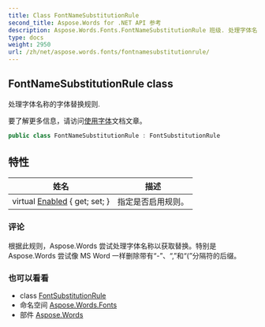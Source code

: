 ```yaml
---
title: Class FontNameSubstitutionRule
second_title: Aspose.Words for .NET API 参考
description: Aspose.Words.Fonts.FontNameSubstitutionRule 班级. 处理字体名称的字体替换规则.
type: docs
weight: 2950
url: /zh/net/aspose.words.fonts/fontnamesubstitutionrule/
---
```

## FontNameSubstitutionRule class

处理字体名称的字体替换规则.

要了解更多信息，请访问[使用字体](https://docs.aspose.com/words/net/working-with-fonts/)文档文章。

```csharp
public class FontNameSubstitutionRule : FontSubstitutionRule
```

## 特性

| 姓名 | 描述 |
| --- | --- |
| virtual [Enabled](../../aspose.words.fonts/fontsubstitutionrule/enabled/) { get; set; } | 指定是否启用规则。 |

### 评论

根据此规则，Aspose.Words 尝试处理字体名称以获取替换。特别是 Aspose.Words 尝试像 MS Word 一样删除带有“-”、“,”和“(”分隔符的后缀。

### 也可以看看

* class [FontSubstitutionRule](../fontsubstitutionrule/)
* 命名空间 [Aspose.Words.Fonts](../../aspose.words.fonts/)
* 部件 [Aspose.Words](../../)


